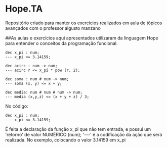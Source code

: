 # Hope.TA
Repositório criado para manter os exercícios realizados em aula de tópicos avançados com o professor algusto manzano

##As aulas e exercícios aqui apresentados utilizaram da linguagem Hope para entender o conceitos da programação funcional.


```hop
dec x_pi : num;
--- x_pi <= 3.14159;

dec acirc : num -> num;
--- acirc r <= x_pi * pow (r, 2);

dec soma : num # num -> num;
--- soma (x, y) <= x + y;

dec media: num # num # num -> num;
--- media (x,y,z) <= (x + y + z) / 3;
```

No código:


```hop
dec x_pi : num;
--- x_pi <= 3.14159;
```
É feita a declaração da função x_pi que não tem entrada, e possui um 'retorno' de valor NUMÉRICO (num);
'---' é a codificação da ação que será realizada. No exemplo, colocando o valor 3.14159 em x_pi
